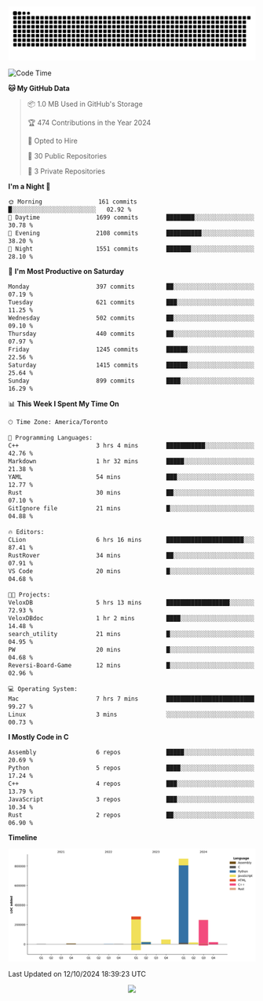 <picture>
  <source media="(prefers-color-scheme: dark)" srcset="https://raw.githubusercontent.com/kkli08/kkli08/output/github-contribution-grid-snake-dark.svg">
  <source media="(prefers-color-scheme: light)" srcset="https://raw.githubusercontent.com/kkli08/kkli08/output/github-contribution-grid-snake.svg">
  <img alt="github contribution grid snake animation" src="https://raw.githubusercontent.com/kkli08/kkli08/output/github-contribution-grid-snake.svg">
</picture>


<!--START_SECTION:waka-->
![Code Time](http://img.shields.io/badge/Code%20Time-17%20hrs%2042%20mins-blue)

**🐱 My GitHub Data** 

> 📦 1.0 MB Used in GitHub's Storage 
 > 
> 🏆 474 Contributions in the Year 2024
 > 
> 💼 Opted to Hire
 > 
> 📜 30 Public Repositories 
 > 
> 🔑 3 Private Repositories 
 > 
**I'm a Night 🦉** 

```text
🌞 Morning                161 commits         █░░░░░░░░░░░░░░░░░░░░░░░░   02.92 % 
🌆 Daytime                1699 commits        ████████░░░░░░░░░░░░░░░░░   30.78 % 
🌃 Evening                2108 commits        ██████████░░░░░░░░░░░░░░░   38.20 % 
🌙 Night                  1551 commits        ███████░░░░░░░░░░░░░░░░░░   28.10 % 
```
📅 **I'm Most Productive on Saturday** 

```text
Monday                   397 commits         ██░░░░░░░░░░░░░░░░░░░░░░░   07.19 % 
Tuesday                  621 commits         ███░░░░░░░░░░░░░░░░░░░░░░   11.25 % 
Wednesday                502 commits         ██░░░░░░░░░░░░░░░░░░░░░░░   09.10 % 
Thursday                 440 commits         ██░░░░░░░░░░░░░░░░░░░░░░░   07.97 % 
Friday                   1245 commits        ██████░░░░░░░░░░░░░░░░░░░   22.56 % 
Saturday                 1415 commits        ██████░░░░░░░░░░░░░░░░░░░   25.64 % 
Sunday                   899 commits         ████░░░░░░░░░░░░░░░░░░░░░   16.29 % 
```


📊 **This Week I Spent My Time On** 

```text
🕑︎ Time Zone: America/Toronto

💬 Programming Languages: 
C++                      3 hrs 4 mins        ███████████░░░░░░░░░░░░░░   42.76 % 
Markdown                 1 hr 32 mins        █████░░░░░░░░░░░░░░░░░░░░   21.38 % 
YAML                     54 mins             ███░░░░░░░░░░░░░░░░░░░░░░   12.77 % 
Rust                     30 mins             ██░░░░░░░░░░░░░░░░░░░░░░░   07.10 % 
GitIgnore file           21 mins             █░░░░░░░░░░░░░░░░░░░░░░░░   04.88 % 

🔥 Editors: 
CLion                    6 hrs 16 mins       ██████████████████████░░░   87.41 % 
RustRover                34 mins             ██░░░░░░░░░░░░░░░░░░░░░░░   07.91 % 
VS Code                  20 mins             █░░░░░░░░░░░░░░░░░░░░░░░░   04.68 % 

🐱‍💻 Projects: 
VeloxDB                  5 hrs 13 mins       ██████████████████░░░░░░░   72.93 % 
VeloxDBdoc               1 hr 2 mins         ████░░░░░░░░░░░░░░░░░░░░░   14.48 % 
search_utility           21 mins             █░░░░░░░░░░░░░░░░░░░░░░░░   04.95 % 
PW                       20 mins             █░░░░░░░░░░░░░░░░░░░░░░░░   04.68 % 
Reversi-Board-Game       12 mins             █░░░░░░░░░░░░░░░░░░░░░░░░   02.96 % 

💻 Operating System: 
Mac                      7 hrs 7 mins        █████████████████████████   99.27 % 
Linux                    3 mins              ░░░░░░░░░░░░░░░░░░░░░░░░░   00.73 % 
```

**I Mostly Code in C** 

```text
Assembly                 6 repos             █████░░░░░░░░░░░░░░░░░░░░   20.69 % 
Python                   5 repos             ████░░░░░░░░░░░░░░░░░░░░░   17.24 % 
C++                      4 repos             ███░░░░░░░░░░░░░░░░░░░░░░   13.79 % 
JavaScript               3 repos             ███░░░░░░░░░░░░░░░░░░░░░░   10.34 % 
Rust                     2 repos             ██░░░░░░░░░░░░░░░░░░░░░░░   06.90 % 
```



**Timeline**

![Lines of Code chart](https://raw.githubusercontent.com/kkli08/kkli08/main/assets/bar_graph.png)


 Last Updated on 12/10/2024 18:39:23 UTC
<!--END_SECTION:waka-->


<div align="center">
    <img  src="https://github-readme-streak-stats.herokuapp.com/?user=kkli08&theme=cobalt" />
</div>

<br/>
<br/>
<br/>
